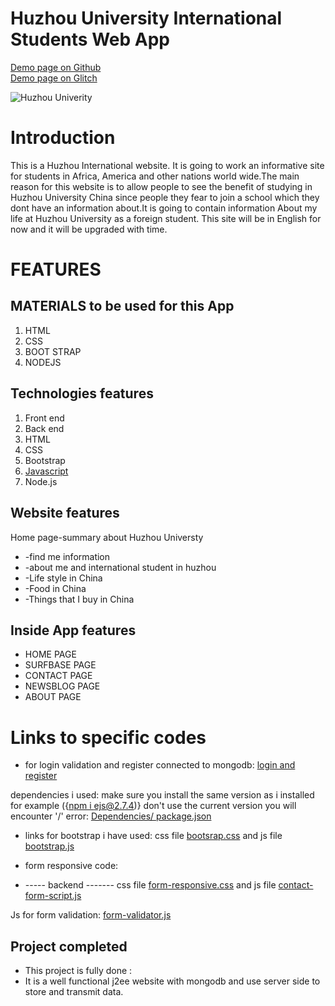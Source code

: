 # Huzhou University International Students Web App
<p align="left">
   <a href="https://captaincheq.github.io/Huzhou-University-International-students-Web-App/">Demo page on Github</a> <br>
   <a href="https://captaincheq-huzhou-university-international-students-web-app-1.glitch.me/">Demo page on Glitch</a>
  
   </p>

<p align="left"><img alt="Huzhou Univerity" src="http://www.indeed.com/cmp/_s/logos/52523796db7dd9ba"></p>


# Introduction
This is a Huzhou International website. It is going to work an informative site for students in Africa, America and other nations world wide.The main reason for this website is to allow people to see the benefit of studying in Huzhou University China since people they fear to join a school which they dont have an information about.It is going to contain information  About my life at Huzhou University as a foreign student. This site will be in English for now and it will be upgraded with time.

# FEATURES

##  MATERIALS to be used for this App
1. HTML
2. CSS
3. BOOT STRAP
4. NODEJS

## Technologies features
1. Front end
2. Back end
3. HTML
4. CSS
5. Bootstrap
6. [Javascript](https://github.com/Captaincheq/Huzhou-University-International-students-Web-App/tree/master/js)
7. Node.js


## Website features  
Home page-summary about Huzhou Universty
* -find me information
* -about me and international student in huzhou
* -Life style in China
* -Food in China
* -Things that I buy in China

## Inside App features
* HOME PAGE
* SURFBASE PAGE
* CONTACT PAGE
* NEWSBLOG PAGE
* ABOUT PAGE


# Links to specific codes
* for login validation and register connected to mongodb:
[login and register](https://github.com/Captaincheq/Huzhou-University-International-students-Web-App/tree/master/views)

dependencies i used: make sure you install the same version as i installed for example ({[npm i ejs@2.7.4](https://github.com/Captaincheq/Huzhou-University-International-students-Web-App/blob/master/package.json))} don't use the current version you will encounter '/' error:
[Dependencies/ package.json](https://github.com/Captaincheq/Huzhou-University-International-students-Web-App/blob/master/package.json)

* links for bootstrap i have used:
  css file  [bootsrap.css](https://github.com/Captaincheq/Huzhou-University-International-students-Web-App/blob/master/css/bootstrap.min.css)
  and js file  [bootstrap.js](https://github.com/Captaincheq/Huzhou-University-International-students-Web-App/blob/master/js/bootstrap.min.js)

* form responsive code:
* ----- backend -------
  css file  [form-responsive.css](https://github.com/Captaincheq/Huzhou-University-International-students-Web-App/blob/master/css/responsive.css)
 and js file [contact-form-script.js](https://github.com/Captaincheq/Huzhou-University-International-students-Web-App/blob/master/js/contact-form-script.js)

Js for form validation:
[form-validator.js](https://github.com/Captaincheq/Huzhou-University-International-students-Web-App/blob/master/js/form-validator.min.js)

## Project completed
* This project is fully done :
* It is a well functional j2ee website with mongodb and use server side to store and transmit data.

